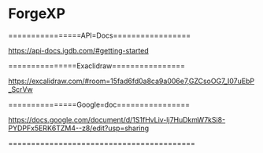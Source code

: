 # ForgeXP
================API=Docs=================

https://api-docs.igdb.com/#getting-started

===============Exaclidraw================

https://excalidraw.com/#room=15fad6fd0a8ca9a006e7,GZCsoOG7_I07uEbP_ScrVw

===============Google=doc================

https://docs.google.com/document/d/1S1fHvLiv-lj7HuDkmW7kSi8-PYDPFx5ERK6TZM4--z8/edit?usp=sharing

=========================================